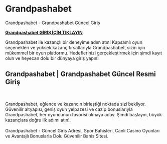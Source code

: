 # Grandpashabet
Grandpashabet - Grandpashabet Güncel Giriş

<b><a href="https://tls.tc/RGYdF" > Grandpashabet GİRİŞ İÇİN TIKLAYIN</a></b><br>


Grandpashabet ile kazançlı bir deneyime adım atın! Kapsamlı oyun seçenekleri ve yüksek kazanç fırsatlarıyla Grandpashabet, sizin için mükemmel bir oyun platformu. Hedeflerinizi gerçekleştirmek için şimdi kayıt olun ve heyecan dolu bir dünyaya giriş yapın!

<h2>Grandpashabet | Grandpashabet Güncel Resmi Giriş</h2><br>


Grandpashabet, eğlence ve kazancın birleştiği noktada sizi bekliyor. Güvenilir altyapısı, geniş oyun yelpazesi ve cazip bonuslarıyla Grandpashabet, her oyuncunun favorisi olmaya aday. Şimdi başlayın, büyük kazançlara doğru ilk adımı atın!.<br><br>
Grandpashabet - Güncel Giriş Adresi, Spor Bahisleri, Canlı Casino Oyunları ve Avantajlı Bonuslarla Dolu Güvenilir Bahis Sitesi.
